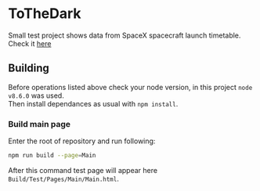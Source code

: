 # ToTheDark
Small test project shows data from SpaceX spacecraft launch timetable.
Check it [here](https://gigafiga21.000webhostapp.com/ToTheDark/Main.html)

## Building
Before operations listed above check your node version, in this project `node v8.6.0` was used.  
Then install dependances as usual with `npm install`.

### Build main page
Enter the root of repository and run following:
```sh
npm run build --page=Main
```
After this command test page will appear here `Build/Test/Pages/Main/Main.html`.
